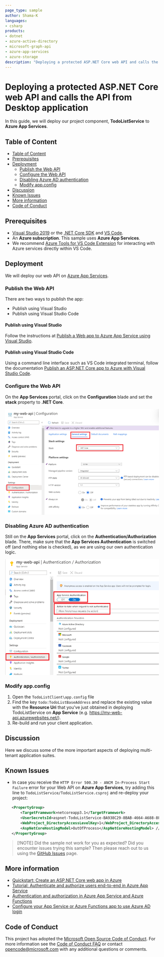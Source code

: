 ```yaml
---
page_type: sample
author: Shama-K
languages:
- csharp
products:
- dotnet
- azure-active-directory
- microsoft-graph-api
- azure-app-services
- azure-storage
description: "Deploying a protected ASP.NET Core web API and calls the API from Desktop application"
---
```


# Deploying a protected ASP.NET Core web API and calls the API from Desktop application

In this guide, we will deploy our project component, **TodoListService** to **Azure App Services**.

## Table of Content

- [Table of Content](#table-of-content)
- [Prerequisites](#prerequisites)
- [Deployment](#deployment)
  - [Publish the Web API](#publish-the-web-api)
  - [Configure the Web API](#configure-the-web-api)
  - [Disabling Azure AD authentication](#disabling-azure-ad-authentication)
  - [Modify app.config](#modify-appconfig)
- [Discussion](#discussion)
- [Known Issues](#known-issues)
- [More information](#more-information)
- [Code of Conduct](#code-of-conduct)

## Prerequisites

- [Visual Studio 2019](https://aka.ms/vsdownload) or the [.NET Core SDK](https://www.microsoft.com/net/learn/get-started) and [VS Code](https://code.visualstudio.com/download).
- An **Azure subscription**. This sample uses **Azure App Services**.
- We recommend [Azure Tools for VS Code Extension](https://marketplace.visualstudio.com/items?itemName=ms-vscode.vscode-node-azure-pack) for interacting with Azure services directly within VS Code.
  
## Deployment

We will deploy our web API on [Azure App Services](https://azure.microsoft.com/services/app-service/).

### Publish the Web API

There are two ways to publish the app:
- Publish using Visual Studio
- Publish using Visual Studio Code

#### Publish using Visual Studio

Follow the instructions at [Publish a Web app to Azure App Service using Visual Studio](https://docs.microsoft.com/en-US/visualstudio/deployment/quickstart-deploy-to-azure?view=vs-2019#:~:text=%20Publish%20to%20Azure%20App%20Service%20%201,Service%2C%20and%20the%20web%20app%20loads...%20More%20).

#### Publish using Visual Studio Code

Using a command line interface such as VS Code integrated terminal, follow the documentation [Publish an ASP.NET Core app to Azure with Visual Studio Code](https://docs.microsoft.com/en-us/aspnet/core/tutorials/publish-to-azure-webapp-using-vscode?view=aspnetcore-3.1#:~:text=Publish%20to%20Azure%20App%20Service.%20Leveraging%20the%20Azure,the%20Web%20App%3B%20Select%20Create%20New%20Web%20App).

### Configure the Web API

On the **App Services** portal, click on the **Configuration** blade and set the **stack** property to **.NET Core**.

![config](./ReadmeFiles/AppService-Config.png)

### Disabling Azure AD authentication

Still on the **App Services** portal, click on the **Authentication/Authorization** blade. There, make sure that the **App Services Authentication** is switched off (and nothing else is checked), as we are using our own authentication logic.  

![auth1](./ReadmeFiles/appservice-auth.png)

### Modify app.config

1. Open the `TodoListClient\app.config` file
2. Find the key `todo:TodoListBaseAddress` and replace the existing value with the **Resource Uri** that you've just obtained in deploying TodoListService on **App Service** (e.g. https://my-web-api.azurewebsites.net/).
3. Re-build and run your client application.

## Discussion

Here we discuss some of the more important aspects of deploying multi-tenant application suites.

## Known Issues

- In case you receive the `HTTP Error 500.30 - ANCM In-Process Start Failure` error for your Web API on **Azure App Services**, try adding this line to `TodoListService/TodoListService.csproj` and re-deploy your project:

 ```xml
    <PropertyGroup>
        <TargetFramework>netcoreapp3.1</TargetFramework>
        <UserSecretsId>aspnet-TodoListService-BA938C29-8BAB-4664-A688-8FD54049C1C3</UserSecretsId>
        <WebProject_DirectoryAccessLevelKey>1</WebProject_DirectoryAccessLevelKey>
        <AspNetCoreHostingModel>OutOfProcess</AspNetCoreHostingModel> // Add this line
    </PropertyGroup>
 ```

> [!NOTE] Did the sample not work for you as expected? Did you encounter issues trying this sample? Then please reach out to us using the [GitHub Issues](../../../issues) page.

## More information

- [Quickstart: Create an ASP.NET Core web app in Azure](https://docs.microsoft.com/azure/app-service/app-service-web-get-started-dotnet)
- [Tutorial: Authenticate and authorize users end-to-end in Azure App Service](https://docs.microsoft.com/azure/app-service/app-service-web-tutorial-auth-aad)
- [Authentication and authorization in Azure App Service and Azure Functions](https://docs.microsoft.com/azure/app-service/overview-authentication-authorization)
- [Configure your App Service or Azure Functions app to use Azure AD login](https://docs.microsoft.com/azure/app-service/configure-authentication-provider-aad)

## Code of Conduct

This project has adopted the [Microsoft Open Source Code of Conduct](https://opensource.microsoft.com/codeofconduct/).
For more information see the [Code of Conduct FAQ](https://opensource.microsoft.com/codeofconduct/faq/) or
contact [opencode@microsoft.com](mailto:opencode@microsoft.com) with any additional questions or comments.
